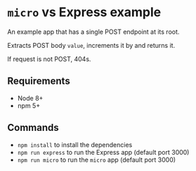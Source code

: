 # `micro` vs Express example

An example app that has a single POST endpoint at its root.

Extracts POST body `value`, increments it by and returns it.

If request is not POST, 404s.


## Requirements

- Node 8+
- npm 5+

## Commands 
- `npm install` to install the dependencies
- `npm run express` to run the Express app (default port 3000)
- `npm run micro` to run the `micro` app (default port 3000)
